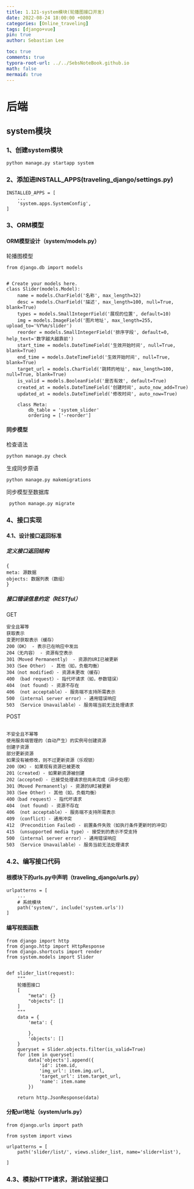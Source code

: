 ```yaml
---
title: 1.121-system模块(轮播图接口开发)
date: 2022-08-24 18:00:00 +0800
categories: [Online_traveling]
tags: [django+vue]
pin: true
author: Sebastian Lee

toc: true
comments: true
typora-root-url: ../../SebsNoteBook.github.io
math: false
mermaid: true
---
```


# 后端

## system模块

### 1、创建system模块

```
python manage.py startapp system
```

### 2、添加进INSTALL_APPS(traveling_django/settings.py)

```
INSTALLED_APPS = [
	...
    'system.apps.SystemConfig',
]

```

### 3、ORM模型

#### ORM模型设计（system/models.py）

轮播图模型

```
from django.db import models


# Create your models here.
class Slider(models.Model):
    name = models.CharField('名称', max_length=32)
    desc = models.CharField('描述', max_length=100, null=True, blank=True)
    types = models.SmallIntegerField('展现的位置', default=10)
    img = models.ImageField('图片地址', max_length=255, upload_to='%Y%m/slider')
    reorder = models.SmallIntegerField('排序字段', default=0, help_text='数字越大越靠前')
    start_time = models.DateTimeField('生效开始时间', null=True, blank=True)
    end_time = models.DateTimeField('生效开始时间', null=True, blank=True)
    target_url = models.CharField('跳转的地址', max_length=100, null=True, blank=True)
    is_valid = models.BooleanField('是否有效', default=True)
    created_at = models.DateTimeField('创建时间', auto_now_add=True)
    updated_at = models.DateTimeField('修改时间', auto_now=True)

    class Meta:
        db_table = 'system_slider'
        ordering = ['-reorder']

```

#### 同步模型

检查语法

```
python manage.py check
```

生成同步原语

```
python manage.py makemigrations
```

同步模型至数据库

```
 python manage.py migrate
```

### 4、接口实现

#### 4.1、设计接口返回标准

##### 定义接口返回结构

```
{
meta: 源数据
objects: 数据列表（数组）
}
```

##### 接口错误信息约定（RESTful）

GET

```
安全且幂等
获取表示
变更时获取表示（缓存）
200（OK） - 表示已在响应中发出
204（无内容） - 资源有空表示
301（Moved Permanently） - 资源的URI已被更新
303（See Other） - 其他（如，负载均衡）
304（not modified）- 资源未更改（缓存）
400 （bad request）- 指代坏请求（如，参数错误）
404 （not found）- 资源不存在
406 （not acceptable）- 服务端不支持所需表示
500 （internal server error）- 通用错误响应
503 （Service Unavailable）- 服务端当前无法处理请求

```

POST

```

不安全且不幂等
使用服务端管理的（自动产生）的实例号创建资源
创建子资源
部分更新资源
如果没有被修改，则不过更新资源（乐观锁）
200（OK）- 如果现有资源已被更改
201（created）- 如果新资源被创建
202（accepted）- 已接受处理请求但尚未完成（异步处理）
301（Moved Permanently）- 资源的URI被更新
303（See Other）- 其他（如，负载均衡）
400（bad request）- 指代坏请求
404 （not found）- 资源不存在
406 （not acceptable）- 服务端不支持所需表示
409 （conflict）- 通用冲突
412 （Precondition Failed）- 前置条件失败（如执行条件更新时的冲突）
415 （unsupported media type）- 接受到的表示不受支持
500 （internal server error）- 通用错误响应
503 （Service Unavailable）- 服务当前无法处理请求
```

### 4.2、编写接口代码

#### 根模块下的urls.py中声明（traveling_django/urls.py）

```
urlpatterns = [
    ...
    # 系统模块
    path('system/', include('system.urls'))
]
```

#### 编写视图函数

```
from django import http
from django.http import HttpResponse
from django.shortcuts import render
from system.models import Slider


def slider_list(request):
    """
    轮播图接口
    [
        "meta": {}
        "objects": []
    ]
    """
    data = {
        'meta': {

        },
        'objects': []
    }
    queryset = Slider.objects.filter(is_valid=True)
    for item in queryset:
        data['objects'].append({
            'id': item.id,
            'img_url': item.img.url,
            'target_url': item.target_url,
            'name': item.name
        })

    return http.JsonResponse(data)

```

#### 分配url地址（system/urls.py）

```
from django.urls import path

from system import views

urlpatterns = [
    path('slider/list/', views.slider_list, name='slider+list'),

]
```

### 4.3、模拟HTTP请求，测试验证接口
